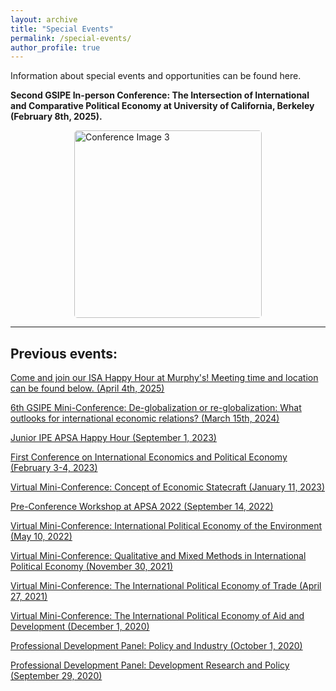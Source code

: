 ```yaml
---
layout: archive
title: "Special Events"
permalink: /special-events/
author_profile: true
---
```

Information about special events and opportunities can be found here.

**Second GSIPE In-person Conference: The Intersection of International and Comparative Political Economy at University of California, Berkeley (February 8th, 2025).**

<div style="display: flex; justify-content: center;">
    <img src="https://gsipe-workshop.github.io/files/Berkeley_conferences/Berkeley020825_3_compressed.jpg" 
         alt="Conference Image 3" 
         style="width: 300px; height: auto; border-radius: 5px;">
</div>

<hr>


## Previous events:

<a href="https://gsipe-workshop.github.io/files/GSIPE_flyer.jpg"> Come and join our ISA Happy Hour at Murphy's! Meeting time and location can be found below. (April 4th, 2025) </a>

<a href="https://gsipe-workshop.github.io/files/GSIPE_6th_mini-conference_call_new - Documenti Google.pdf">6th GSIPE Mini-Conference: De-globalization or re-globalization: What outlooks for international economic relations? (March 15th, 2024)</a>


<a href="https://twitter.com/gradstudent_ipe/status/1679871368068775937">Junior IPE APSA Happy Hour (September 1, 2023)</a>

<a href="https://gsipe-workshop.github.io/special-events/First_conference/">First Conference on International Economics and Political Economy (February 3-4, 2023)</a>

<a href="https://gsipe-workshop.github.io/files/miniconference_jan2023.pdf">Virtual Mini-Conference: Concept of Economic Statecraft (January 11, 2023)</a>

<a href="https://gsipe-workshop.github.io/files/GSIPE_APSA_2022_program.pdf">Pre-Conference Workshop at APSA 2022 (September 14, 2022)</a>

<a href="https://gsipe-workshop.github.io/files/Environment-conference-program.pdf">Virtual Mini-Conference: International Political Economy of the Environment (May 10, 2022)</a>

<a href="https://gsipe-workshop.github.io/files/Mixed-methods-conference-program.pdf">Virtual Mini-Conference: Qualitative and Mixed Methods in International Political Economy (November 30, 2021)</a>

<a href="https://gsipe-workshop.github.io/files/Trade-conference-GSIPE-Program.pdf">Virtual Mini-Conference: The International Political Economy of Trade (April 27, 2021)</a>

<a href="https://gsipe-workshop.github.io/files/AD-conference-GSIPE-Program.pdf">Virtual Mini-Conference: The International Political Economy of Aid and Development (December 1, 2020)</a>

<a href="https://gsipe-workshop.github.io/files/Policy_panel.png">Professional Development Panel: Policy and Industry (October 1, 2020)</a>

<a href="https://gsipe-workshop.github.io/files/Dev_panel.png">Professional Development Panel: Development Research and Policy (September 29, 2020)</a>

